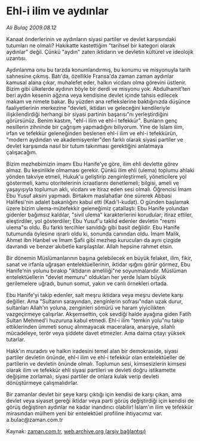 # Ehl-i ilim ve aydınlar

*Ali Bulaç 2009.08.12*

<tr><td class="metin" colspan="2" style="padding-top: 20px; padding-left: 5px; padding-right: 10px;">Kanaat önderlerinin ve aydınların siyasi partiler ve devlet karşısındaki tutumları ne olmalı? Hakikatte kastettiğim "tarihsel bir kategori olarak aydınlar" değil. Çünkü "aydın" zaten iktidarın ve devletin kültürel ve ideolojik uzantısı.</td></tr><tr><td class="metin" colspan="2" style="padding-top: 20px; padding-left: 5px; padding-right: 10px;"><p> Aydınlanma onu bu tarzda konumlandırmış, bu konumu ve misyonuyla tarih sahnesine çıkmış. Batı'da, özellikle Fransa'da zaman zaman aydınlar kamusal alana çıkar, muhalefet eder, halkın vicdanı olma görevini üstlenir. Bizim gibi ülkelerde aydının böyle bir derdi ve misyonu yok. Abdulhamit'ten beri aydın kesenin ağzına veya kendisine devlet içinde tahsis edilecek makam ve nimete bakar. Bu yüzden ana reflekslerine baktığınızda düşünce faaliyetlerinin merkezine "devleti, iktidarı ve geleceğini kendileriyle ilişkilendirdiği herhangi bir siyasi partinin başarısı"nı yerleştirdiğini görürsünüz. Benim kastım, "ehl-i ilim ve ehl-i tefekkür". Bunların genç nesillerin zihninde bir çağrışım yapmadığını biliyorum. Yine de İslam ilim, irfan ve tefekkür geleneğinden beslenen ehl-i ilim ve ehl-i tefekkürün, "modern aydından ve akademisyenler"den farklı olarak siyasi partiler ve devlet karşısında nasıl bir tutum takınması gerektiğini anlatmaya çalışacağım.
<p>Bizim mezhebimizin imamı Ebu Hanife'ye göre, ilim ehli devlette görev almaz. Bu kesinlikle olmaması gerekir. Çünkü ilim ehli (ulema) toplumu ahlaki yönden takviye etmeli, Hukuk'u geliştirip zenginleştirmeli, yöneticilere yol göstermeli, kamu otoritelerinin icraatlarını denetlemeli; bilgisi, ameli ve yaşayışıyla toplumun aklı, vicdanı ve itiraz eden sesi olmalı. Öğrencisi İmam Ebu Yusuf aksini yapmadı. Birtakım maslahatlar öne sürerek Abbasi Halifesi'nin adalet bakanlığını kabul etti (Kadı'l-kudat). O günden başlamak üzere bizim ulema-mütefekkir geleneğimiz çatallaştı: Ebu Hanife yolundan gidenler bağımsız kaldılar, "sivil ulema" karakterlerini korudular; itiraz ettiler, eleştirdiler, yol gösterdiler; Ebu Yusuf'u taklid edenler devletin "resmi ulema"sı oldu. Bu farklı tercihler sanıldığı gibi basit değildir. Ebu Hanife tutumunda öylesine ısrarlı oldu ki, sonunda canından oldu. İmam Malik, Ahmet ibn Hanbel ve İmam Şafii gibi mezhep kurucuları da aynı çizgide davrandı ve benzer akıbetle karşılaştılar. Allah hepsine rahmet etsin.
<p>Bir dönemin Müslümanlarının başına gelebilecek en büyük felaket, ilim, fikir, sanat ve irfanla uğraşan entelektüellerinin, iktidar ışığını görür görmez, Ebu Hanife'nin yolunu bırakıp "iktidarın ameliliği"ne soyunmalarıdır. Müslüman entelektüellerin "devlet memuru" oldukları her yerde İslam büyük gerilemelere uğradı, bunun somut, yakın ve canlı örnekleri ortada.
<p>Ebu Hanife'yi takip edenler, salt meşru iktidara veya meşru devlete karşı değiller. Ama "Sultanın sarayından, zenginlerin sofrası"ndan uzak durur, sultanları Allah'ın yoluna, zenginleri sömürü ve haram yiyicilikten vazgeçirmeye çalışırlar. Akşemsettin, çok sevdiği halde ayağına giden Fatih Sultan Mehmed'i huzuruna kabul etmedi. Ehl-i ilim "temkin yolu"nu takip ettiklerinden ümmeti sonuç alınmayacak maceralara, anarşiye, silahlı mücadeleye, terör veya şiddete davet etmezler. Ama daima çıtayı yüksek tutarlar.
<p>Hakk'ın muradını ve halkın iradesini temel alan bir demokraside, siyasi partiler devletin önünde, ehl-i ilim ve ehl-i tefekkür olan entelektüeller de partilerin ve devletin önünde olmalı. Toplumun sesi, kimsesizlerin kimsesi olarak ilim ve tefekkür ehli siyasi partileri ve devleti doğru istikamette değişime zorlamalı, siyasi partiler de onlara kulak verip devleti dönüştürmeye çalışmalıdırlar.
<p>Bir zamanlar devlet bir şeye karşı çıktığı için kendisi de karşı çıkan, ama devlet veya siyaset gereği iktidar veya parti görüş değiştirdiği için kendisi de görüş değiştiren aydınlar ne kadar inandırıcı olabilir! İslam'ın ilim ve tefekkür mirasından mülhem yeni bir entelektüel profiline ihtiyacımız var. a.bulac@zaman.com.tr <br/></p></p></p></p></p></p></td></tr>

Kaynak: [zaman.com.tr](http://zaman.com.tr/yazar.do?yazino=879487), [web.archive.org (arşiv bağlantısı)](http://web.archive.org/web/20090817165833/http://www.zaman.com.tr:80/yazar.do?yazino=879487)
